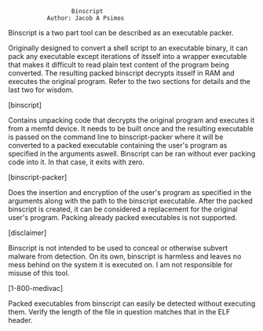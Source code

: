                       Binscript
               Author: Jacob A Psimos

Binscript is a two part tool can be described as an executable packer.

Originally designed to convert a shell script to an executable binary, it can pack any
executable except iterations of itsself into a wrapper executable that makes it difficult
to read plain text content of the program being converted. The resulting packed binscript
decrypts itsself in RAM and executes the original program.
Refer to the two sections for details and the last two for wisdom.


[binscript]

Contains unpacking code that decrypts the original program and executes it from a memfd device.
It needs to be built once and the resulting executable is passed on the command line to binscript-packer
where it will be converted to a packed executable containing the user's program as specified in the arguments aswell.
Binscript can be ran without ever packing code into it. In that case, it exits with zero.


[binscript-packer]

Does the insertion and encryption of the user's program as specified in the arguments along with the path to the binscript executable.
After the packed binscript is created, it can be considered a replacement for the original user's program.
Packing already packed executables is not supported.


[disclaimer]

Binscript is not intended to be used to conceal or otherwise subvert malware from detection. On its own, binscript
is harmless and leaves no mess behind on the system it is executed on. I am not responsible for misuse of this tool.


[1-800-medivac]

Packed executables from binscript can easily be detected without executing them. Verify the length of the file
in question matches that in the ELF header. 

